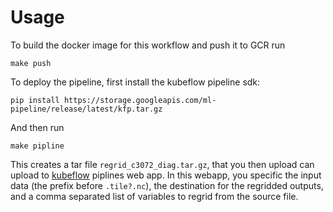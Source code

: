 # Usage

To build the docker image for this workflow and push it to GCR run
    
    make push
    
To deploy the pipeline, first install the kubeflow pipeline sdk:

    pip install https://storage.googleapis.com/ml-pipeline/release/latest/kfp.tar.gz


And then run
    
    make pipline

This creates a tar file `regrid_c3072_diag.tar.gz`, that you then upload can upload to [kubeflow](https://kf-ml.endpoints.vcm-ml.cloud.goog/) piplines web app. In this webapp, you specific the input data (the prefix before `.tile?.nc`), the destination for the regridded outputs, and a comma separated list of variables to regrid from the source file.
